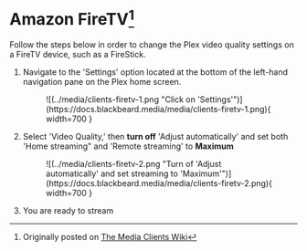 # Amazon FireTV[^1]

Follow the steps below in order to change the Plex video quality settings on a FireTV device, such as a FireStick. 

1. Navigate to the 'Settings' option located at the bottom of the left-hand navigation pane on the Plex home screen.
    
    <figure markdown>
    ![(../media/clients-firetv-1.png "Click on 'Settings'")](https://docs.blackbeard.media/media/clients-firetv-1.png){ width=700 }
      <figcaption></figcaption>
    </figure>
    
2. Select 'Video Quality,' then **turn off** 'Adjust automatically' and set both 'Home streaming" and 'Remote streaming' to **Maximum**
    
    <figure markdown>
    ![(../media/clients-firetv-2.png "Turn of 'Adjust automatically' and set streaming to 'Maximum'")](https://docs.blackbeard.media/media/clients-firetv-2.png){ width=700 }
      <figcaption></figcaption>
    </figure>
    
3. You are ready to stream

[^1]: Originally posted on [The Media Clients Wiki](https://mediaclients.wiki/)
